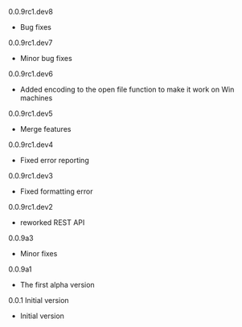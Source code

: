 0.0.9rc1.dev8
- Bug fixes

0.0.9rc1.dev7
- Minor bug fixes

0.0.9rc1.dev6
- Added encoding to the open file function to make it work on Win machines

0.0.9rc1.dev5
- Merge features

0.0.9rc1.dev4
- Fixed error reporting

0.0.9rc1.dev3
- Fixed formatting error

0.0.9rc1.dev2
- reworked REST API

0.0.9a3
- Minor fixes

0.0.9a1
- The first alpha version

0.0.1 Initial version
- Initial version